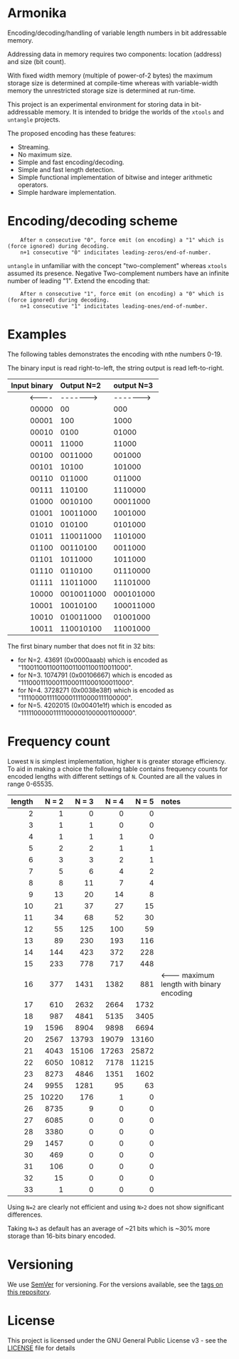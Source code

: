# Armonika

Encoding/decoding/handling of variable length numbers in bit addressable memory.

Addressing data in memory requires two components: location (address) and size (bit count).

With fixed width memory (multiple of power-of-2 bytes) the maximum storage size is determined at compile-time
whereas with variable-width memory the unrestricted storage size is determined at run-time.

This project is an experimental environment for storing data in bit-addressable memory.
It is intended to bridge the worlds of the `xtools` and `untangle` projects.

The proposed encoding has these features:
 - Streaming.
 - No maximum size.
 - Simple and fast encoding/decoding.
 - Simple and fast length detection.
 - Simple functional implementation of bitwise and integer arithmetic operators.
 - Simple hardware implementation.

# Encoding/decoding scheme

```
    After n consecutive "0", force emit (on encoding) a "1" which is (force ignored) during decoding.
    n+1 consecutive "0" indicitates leading-zeros/end-of-number.
```

`untangle` in unfamiliar with the concept "two-complement" whereas `xtools` assumed its presence.
Negative Two-complement numbers have an infinite number of leading "1".
Extend the encoding that:

```
    After n consecutive "1", force emit (on encoding) a "0" which is (force ignored) during decoding.
    n+1 consecutive "1" indicitates leading-ones/end-of-number.
```

# Examples

The following tables demonstrates the encoding with nthe numbers 0-19.

The binary input is read right-to-left, the string output is read left-to-right. 

| Input binary | Output N=2 | output N=3 |
|------:|:-----------|:-----------|
| <---- | ------->   | ------->
| 00000 | 00         | 000      
| 00001 | 100        | 1000     
| 00010 | 0100       | 01000    
| 00011 | 11000      | 11000    
| 00100 | 0011000    | 001000   
| 00101 | 10100      | 101000   
| 00110 | 011000     | 011000   
| 00111 | 110100     | 1110000  
| 01000 | 0010100    | 00011000 
| 01001 | 10011000   | 1001000  
| 01010 | 010100     | 0101000  
| 01011 | 110011000  | 1101000  
| 01100 | 00110100   | 0011000  
| 01101 | 1011000    | 1011000  
| 01110 | 0110100    | 01110000 
| 01111 | 11011000   | 11101000 
| 10000 | 0010011000 | 000101000
| 10001 | 10010100   | 100011000
| 10010 | 010011000  | 01001000 
| 10011 | 110010100  | 11001000 

The first binary number that does not fit in 32 bits:
 - for N=2. 43691 (0x0000aaab) which is encoded as "110011001100110011001100110011000".
 - for N=3. 1074791 (0x00106667) which is encoded as "111000111000111000111000100011000".
 - for N=4. 3728271 (0x0038e38f) which is encoded as "111100001111000011110000111100000".
 - for N=5. 4202015 (0x00401e1f) which is encoded as "111110000011111000001000001100000".

# Frequency count

Lowest `N` is simplest implementation, higher `N` is greater storage efficiency.
To aid in making a choice the following table contains frequency counts for encoded lengths with different settings of `N`.
Counted are all the values in range 0-65535.

| length | N = 2 | N = 3 | N = 4 | N = 5 | notes |
|-------:|------:|------:|------:|------:|:------|
|  2 |     1 |     0 |     0 |     0 |
|  3 |     1 |     1 |     0 |     0 |
|  4 |     1 |     1 |     1 |     0 |
|  5 |     2 |     2 |     1 |     1 |
|  6 |     3 |     3 |     2 |     1 |
|  7 |     5 |     6 |     4 |     2 |
|  8 |     8 |    11 |     7 |     4 |
|  9 |    13 |    20 |    14 |     8 |
| 10 |    21 |    37 |    27 |    15 |
| 11 |    34 |    68 |    52 |    30 |
| 12 |    55 |   125 |   100 |    59 |
| 13 |    89 |   230 |   193 |   116 |
| 14 |   144 |   423 |   372 |   228 |
| 15 |   233 |   778 |   717 |   448 |
| 16 |   377 |  1431 |  1382 |   881 | &lt;--- maximum length with binary encoding
| 17 |   610 |  2632 |  2664 |  1732 |
| 18 |   987 |  4841 |  5135 |  3405 |
| 19 |  1596 |  8904 |  9898 |  6694 |
| 20 |  2567 | 13793 | 19079 | 13160 |
| 21 |  4043 | 15106 | 17263 | 25872 |
| 22 |  6050 | 10812 |  7178 | 11215 |
| 23 |  8273 |  4846 |  1351 |  1602 |
| 24 |  9955 |  1281 |    95 |    63 |
| 25 | 10220 |   176 |     1 |     0 |
| 26 |  8735 |     9 |     0 |     0 |
| 27 |  6085 |     0 |     0 |     0 |
| 28 |  3380 |     0 |     0 |     0 |
| 29 |  1457 |     0 |     0 |     0 |
| 30 |   469 |     0 |     0 |     0 |
| 31 |   106 |     0 |     0 |     0 |
| 32 |    15 |     0 |     0 |     0 |
| 33 |     1 |     0 |     0 |     0 |

Using `N=2` are clearly not efficient and using `N>2` does not show significant differences.

Taking `N=3` as default has an average of ~21 bits which is ~30% more storage than 16-bits binary encoded.

# Versioning

We use [SemVer](http://semver.org/) for versioning. For the versions available, see the [tags on this repository](https://github.com/xyzzy/untangle/tags).

# License

This project is licensed under the GNU General Public License v3 - see the [LICENSE](LICENSE) file for details
